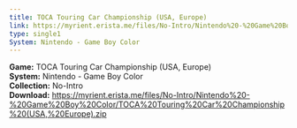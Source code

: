 ```yaml
---
title: TOCA Touring Car Championship (USA, Europe)
link: https://myrient.erista.me/files/No-Intro/Nintendo%20-%20Game%20Boy%20Color/TOCA%20Touring%20Car%20Championship%20(USA,%20Europe).zip
type: single1
System: Nintendo - Game Boy Color
---
```

<b>Game:</b> TOCA Touring Car Championship (USA, Europe)<br>
<b>System:</b> Nintendo - Game Boy Color<br>
<b>Collection:</b> No-Intro<br>
<b>Download:</b> https://myrient.erista.me/files/No-Intro/Nintendo%20-%20Game%20Boy%20Color/TOCA%20Touring%20Car%20Championship%20(USA,%20Europe).zip